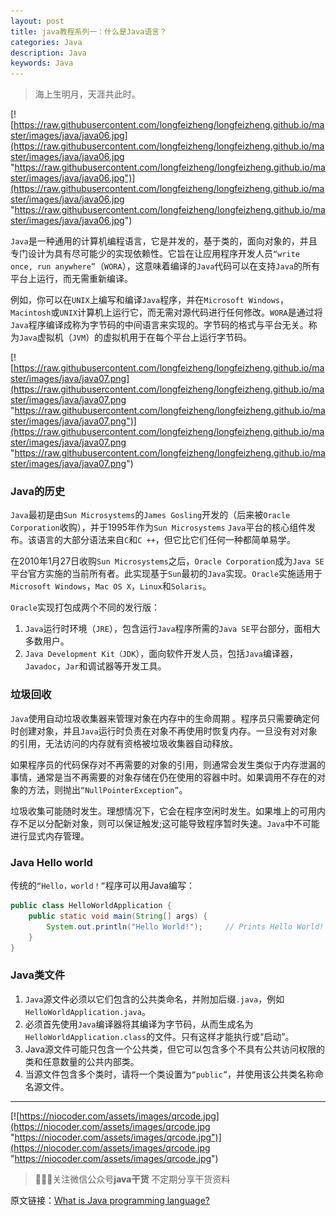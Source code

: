 ```yaml
---
layout: post
title: java教程系列一：什么是Java语言？
categories: Java
description: Java
keywords: Java
---
```


> 海上生明月，天涯共此时。

[![https://raw.githubusercontent.com/longfeizheng/longfeizheng.github.io/master/images/java/java06.jpg](https://raw.githubusercontent.com/longfeizheng/longfeizheng.github.io/master/images/java/java06.jpg "https://raw.githubusercontent.com/longfeizheng/longfeizheng.github.io/master/images/java/java06.jpg")](https://raw.githubusercontent.com/longfeizheng/longfeizheng.github.io/master/images/java/java06.jpg "https://raw.githubusercontent.com/longfeizheng/longfeizheng.github.io/master/images/java/java06.jpg")


`Java`是一种通用的计算机编程语言，它是并发的，基于类的，面向对象的，并且专门设计为具有尽可能少的实现依赖性。它旨在让应用程序开发人员`“write once, run anywhere”`（`WORA`），这意味着编译的`Java`代码可以在支持`Java`的所有平台上运行，而无需重新编译。

例如，你可以在`UNIX`上编写和编译`Java`程序，并在`Microsoft Windows`，`Macintosh`或`UNIX`计算机上运行它，而无需对源代码进行任何修改。`WORA`是通过将`Java`程序编译成称为字节码的中间语言来实现的。字节码的格式与平台无关。称为`Java`虚拟机（`JVM`）的虚拟机用于在每个平台上运行字节码。

[![https://raw.githubusercontent.com/longfeizheng/longfeizheng.github.io/master/images/java/java07.png](https://raw.githubusercontent.com/longfeizheng/longfeizheng.github.io/master/images/java/java07.png "https://raw.githubusercontent.com/longfeizheng/longfeizheng.github.io/master/images/java/java07.png")](https://raw.githubusercontent.com/longfeizheng/longfeizheng.github.io/master/images/java/java07.png "https://raw.githubusercontent.com/longfeizheng/longfeizheng.github.io/master/images/java/java07.png")

### Java的历史

`Java`最初是由`Sun Microsystems`的`James Gosling`开发的（后来被`Oracle Corporation`收购），并于1995年作为`Sun Microsystems` `Java`平台的核心组件发布。该语言的大部分语法来自`C`和`C ++`，但它比它们任何一种都简单易学。

在2010年1月27日收购`Sun Microsystems`之后，`Oracle Corporation`成为`Java SE`平台官方实施的当前所有者。此实现基于`Sun`最初的`Java`实现。`Oracle`实施适用于`Microsoft Windows`，`Mac OS X`，`Linux`和`Solaris`。

`Oracle`实现打包成两个不同的发行版：
1. `Java`运行时环境（`JRE`），包含运行`Java`程序所需的`Java SE`平台部分，面相大多数用户。
2. `Java Development Kit（JDK`），面向软件开发人员，包括`Java`编译器，`Javadoc`，`Jar`和调试器等开发工具。


### 垃圾回收

`Java`使用自动垃圾收集器来管理对象在内存中的生命周期 。程序员只需要确定何时创建对象，并且`Java`运行时负责在对象不再使用时恢复内存。一旦没有对对象的引用，无法访问的内存就有资格被垃圾收集器自动释放。

如果程序员的代码保存对不再需要的对象的引用，则通常会发生类似于内存泄漏的事情，通常是当不再需要的对象存储在仍在使用的容器中时。如果调用不存在的对象的方法，则抛出`“NullPointerException”`。

垃圾收集可能随时发生。理想情况下，它会在程序空闲时发生。如果堆上的可用内存不足以分配新对象，则可以保证触发;这可能导致程序暂时失速。`Java`中不可能进行显式内存管理。

### Java Hello world

传统的`“Hello，world！”`程序可以用Java编写：

```java
public class HelloWorldApplication {
    public static void main(String[] args) {
        System.out.println("Hello World!");     // Prints Hello World! to the console.
    }
}
```

### Java类文件

1. `Java`源文件必须以它们包含的公共类命名，并附加后缀`.java`，例如`HelloWorldApplication.java`。
2. 必须首先使用`Java`编译器将其编译为字节码，从而生成名为`HelloWorldApplication.class`的文件。只有这样才能执行或“启动”。
3. Java源文件可能只包含一个公共类，但它可以包含多个不具有公共访问权限的类和任意数量的公共内部类。
4. 当源文件包含多个类时，请将一个类设置为`“public”`，并使用该公共类名称命名源文件。


---
[![https://niocoder.com/assets/images/qrcode.jpg](https://niocoder.com/assets/images/qrcode.jpg "https://niocoder.com/assets/images/qrcode.jpg")](https://niocoder.com/assets/images/qrcode.jpg "https://niocoder.com/assets/images/qrcode.jpg")

> 🙂🙂🙂关注微信公众号**java干货**
不定期分享干货资料


原文链接：[What is Java programming language?](https://howtodoinjava.com/java/basics/what-is-java-programming-language/)
